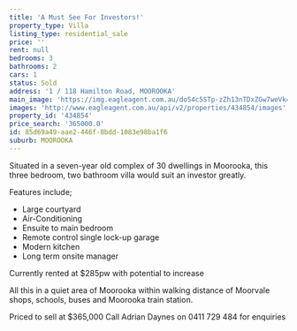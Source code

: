 ```yaml
---
title: 'A Must See For Investors!'
property_type: Villa
listing_type: residential_sale
price: ''
rent: null
bedrooms: 3
bathrooms: 2
cars: 1
status: Sold
address: '1 / 118 Hamilton Road, MOOROOKA'
main_image: 'https://img.eagleagent.com.au/do54c5STp-zZh13nTDxZGw7weVk=/1280x854/smart/https://s3-us-west-2.amazonaws.com/eagleagent-orig/images/6818359/104371236-image-M.jpg'
images: 'http://www.eagleagent.com.au/api/v2/properties/434854/images'
property_id: '434854'
price_search: '365000.0'
id: 85d69a49-aae2-446f-8bdd-1083e98ba1f6
suburb: MOOROOKA
---
```

Situated in a seven-year old complex of 30 dwellings in Moorooka, this three bedroom, two bathroom villa would suit an investor greatly.

Features include;

-  Large courtyard
-  Air-Conditioning
-  Ensuite to main bedroom
-  Remote control single lock-up garage
-  Modern kitchen
-  Long term onsite manager

Currently rented at $285pw with potential to increase

All this in a quiet area of Moorooka within walking distance of Moorvale shops, schools, buses and Moorooka train station.

Priced to sell at $365,000
Call Adrian Daynes on 0411 729 484 for enquiries